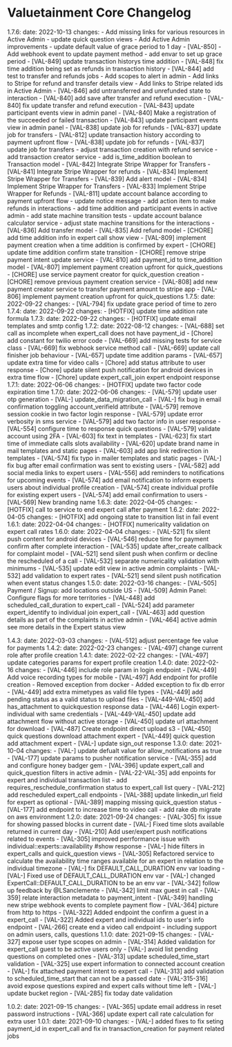 # Valuetainment Core Changelog
1.7.6:
  date: 2022-10-13
  changes:
    - Add missing links for various resources in Active Admin
    - update quick question views
    - Add Active Admin improvements
    - update default value of grace period to 1 day
    - [VAL-850] - Add webhook event to update payment method
    - add envar to set up grace period
    - [VAL-849] update transaction historys time addition
    - [VAL-848] fix time addition being set as refunds in transaction history
    - [VAL-844] add test to transfer and refunds jobs
    - Add scopes to alert in admin
    - Add links to Stripe for refund and transfer details view
    - Add links to Stripe related ids in Active Admin
    - [VAL-846] add untransferred and unrefunded state to interaction
    - [VAL-840] add save after transfer and refund execution
    - [VAL-840] fix update transfer and refund execution
    - [VAL-843] update participant events view in admin panel
    - [VAL-840] Make a registration of the succeeded or failed transaction
    - [VAL-843] update participant events view in admin panel
    - [VAL-838] update job for refunds
    - [VAL-837] update job for transfers
    - [VAL-812] update transaction history according to payment upfront flow
    - [VAL-838] update job for refunds
    - [VAL-837] update job for transfers
    - adjust transaction creation with refund service
    - add transaction creator service
    - add is_time_addition boolean to Transaction model
    - [VAL-842] Integrate Stripe Wrapper for Transfers
    - [VAL-841] Integrate Stripe Wrapper for refunds
    - [VAL-834] Implement Stripe Wrapper for Transfers
    - [VAL-839] Add alert model
    - [VAL-834] Implement Stripe Wrapper for Transfers
    - [VAL-833] Implement Stripe Wrapper for Refunds
    - [VAL-811] update account balance according to payment upfront flow
    - update notice message
    - add action item to make refunds in interactions
    - add time addition and participant events in active admin
    - add state machine transition tests
    - update account balance calculator service
    - adjust state machine transitions for the interactions
    - [VAL-836] Add transfer model
    - [VAL-835] Add refund model
    - [CHORE] add time addition info in expert call show view
    - [VAL-809] implement payment creation when a time addition is confirmed by expert
    - [CHORE] update time addition confirm state transition
    - [CHORE] remove stripe payment intent update service
    - [VAL-810] add payment_id to time_addition model
    - [VAL-807] implement payment creation upfront for quick_questions
    - [CHORE] use service payment creator for quick_question creation
    - [CHORE] remove previous payment creation service
    - [VAL-808] add new payment creator service to transfer payment amount to stripe app
    - [VAL-806] implement payment creation upfront for quick_questions
1.7.5:
  date: 2022-09-22
  changes:
    - [VAL-794] fix update grace period of time to zero
1.7.4:
  date: 2022-09-22
  changes:
    - [HOTFIX] update time addition rate formula
1.7.3:
  date: 2022-09-22
  changes:
    - [HOTFIX] update email templates and smtp config
1.7.2:
  date: 2022-08-12
  changes:
    - [VAL-688] set call as incomplete when expert_call does not have payment_id
    - [Chore] add constant for twilio error code
    - [VAL-669] add missing tests for service class
    - [VAL-669] fix webhook service method call
    - [VAL-669] update call finisher job behaviour
    - [VAL-657] update time addition params
    - [VAL-657] update extra time for video calls
    - [Chore] add status attribute to user response
    - [Chore] update silent push notification for android devices in extra time flow
    - [Chore] update expert_call_join expert endpoint response
1.7.1:
  date: 2022-06-06
  changes:
    - [HOTFIX] update two factor code expiration time
1.7.0:
  date: 2022-06-06
  changes:
    - [VAL-579] update user otp generation
    - [VAL-] update_data_migration_call
    - [VAL-] fix bug in email confirmation toggling account_verifield attribute
    - [VAL-579] remove session cookie in two factor login response
    - [VAL-579] update error verbosity in sms service
    - [VAL-579] add two factor info in user response
    - [VAL-554] configure time to response quick questions
    - [VAL-579] validate account using 2FA
    - [VAL-603] fix text in templates
    - [VAL-623] fix start time of immediate calls slots availability
    - [VAL-620] update brand name in mail templates and static pages
    - [VAL-603] add app link redirection in templates
    - [VAL-574] fix typo in mailer templates and static pages
    - [VAL-] fix bug after email confirmation was sent to existing users
    - [VAL-582] add social media links to expert users
    - [VAL-556] add reminders to notifications for upcoming events
    - [VAL-574] add email notification to inform experts users about individual profile creation
    - [VAL-574] create individual profile for existing expert users
    - [VAL-574] add email confirmation to users
    - [VAL-569] New branding name
1.6.3:
  date: 2022-04-05
  changes:
    - [HOTFIX] call to service to end expert call after payment
1.6.2:
  date: 2022-04-05
  changes:
    - [HOTFIX] add ongoing state to transition list in fail event
1.6.1:
  date: 2022-04-04
  changes:
    - [HOTFIX] numericality validation on expert call rates
1.6.0:
  date: 2022-04-04
  changes:
    - [VAL-521] fix silent push content for android devices
    - [VAL-546] reduce time for payment confirm after complete interaction
    - [VAL-535] update after_create callback for complaint model
    - [VAL-521] send silent push when confirm or decline the rescheduled of a call
    - [VAL-532] separate numericality validation with minimums
    - [VAL-535] update edit view in active admin complaints
    - [VAL-532] add validation to expert rates
    - [VAL-521] send silent push notification when event status changes
1.5.0:
  date: 2022-03-16
  changes:
    - [VAL-505] Payment / Signup: add locations outside US
    - [VAL-509] Admin Panel: Configure flags for more territories
    - [VAL-448] add scheduled_call_duration to expert_call
    - [VAL-524] add parameter expert_identify to individual join expert_call
    - [VAL-463] add question details as part of the complaints in active admin
    - [VAL-464] active admin see more details in the Expert status view

1.4.3:
  date: 2022-03-03
  changes:
    - [VAL-512] adjust percentage fee value for payments
1.4.2:
  date: 2022-02-23
  changes:
    - [VAL-497] change current role after profile creation
1.4.1:
  date: 2022-02-22
  changes:
    - [VAL-497] update categories params for expert profile creation
1.4.0:
  date: 2022-02-16
  changes:
    - [VAL-446] include role param in login endpoint
    - [VAL-449] Add voice recording types for mobile
    - [VAL-497] Add endpoint for profile creation
    - Removed exception from docker
    - Added exception to fix db error
    - [VAL-449] add extra mimetypes as valid file types
    - [VAL-449] add pending status as a valid status to upload files
    - [VAL-449-VAL-450] add has_attachment to quickquestion response data
    - [VAL-446] Login expert-individual with same credentials
    - [VAL-449-VAL-450] update add attachment flow without active storage
    - [VAL-450] update url attachment for download
    - [VAL-487] Create endpoint direct upload s3
    - [VAL-450] quick questions download attachment expert
    - [VAL-449] quick question add attachment expert
    - [VAL-] update sign_out response
1.3.0:
  date: 2021-10-04
  changes:
    - [VAL-] update defualt value for allow_notifications as true
    - [VAL-177] update params to pusher notification service
    - [VAL-355] add and configure honey badger gem
    - [VAL-396] update expert_call and quick_question filters in active admin
    - [VAL-22-VAL-35] add enpoints for expert and individual transaction list
    - add requires_reschedule_confirmation status to expert_call list query
    - [VAL-212] add rescheduled expert_call endpoints
    - [VAL-388] update linkedin_url field for expert as optional
    - [VAL-389] mapping missing quick_question status
    - [VAL-177] add endpoint to increase time to video call
    - add rake db migrate on aws environment
1.2.0:
  date: 2021-09-24
  changes:
    - [VAL-305] fix issue for showing passed blocks in current date
    - [VAL-] Fixed time slots available returned in current day
    - [VAL-210] Add user/expert push notifications related to events
    - [VAL-305] improved perrformance issue with individual::experts::availability #show 
    response
    - [VAL-] hide filters in expert_calls and quick_question views
    - [VAL-305] Refactored service to calculate the availability time ranges available for
     an expert in relation to the individual timezone
    - [VAL-] fix DEFAULT_CALL_DURATION env var loading
    - [VAL-] Fixed use of DEFAULT_CALL_DURATION env var
    - [VAL-] changed ExpertCall::DEFAULT_CALL_DURATION to be an env var
    - [VAL-342] follow up feedback by @LSanclemente 
    - [VAL-342] limit max guest in call
    - [VAL-359] relate interaction metadata to payment_intent
    - [VAL-349] handling new stripe webhook events to complete payment flow
    - [VAL-364] picture from http to https
    - [VAL-322] Added endpoint the confirm a guest in a expert_call
    - [VAL-322] Added expert and individual ids to user's info endpoint
    - [VAL-266] create end a video call endpoint
    - including support on admin users, calls, questions
1.1.0:
  date: 2021-09-15
  changes:
    - [VAL-327] expose user type scopes on admin
    - [VAL-314] Added validation for expert_call guest to be active users only
    - [VAL-] avoid list pending questions on completed ones
    - [VAL-313] update scheduled_time_start validation
    - [VAL-325] use expert information to connected account creation
    - [VAL-] fix attached payment intent to expert call
    - [VAL-313] add validation to scheduled_time_start that can not be a passed date
    - [VAL-315-316]  avoid expose questions expired and expert calls without time left
    - [VAL-] update bucket region
    - [VAL-285] fix today date validation

1.0.2:
  date: 2021-09-15
  changes:
    - [VAL-365] update email address in reset password instructions
    - [VAL-366] update expert call rate calculation for extra user
1.0.1:
  date: 2021-09-10
  changes:
    - [VAL-] added fixes to fix seting payment_id in expert_call and fix in transaction_creation for payment related jobs
